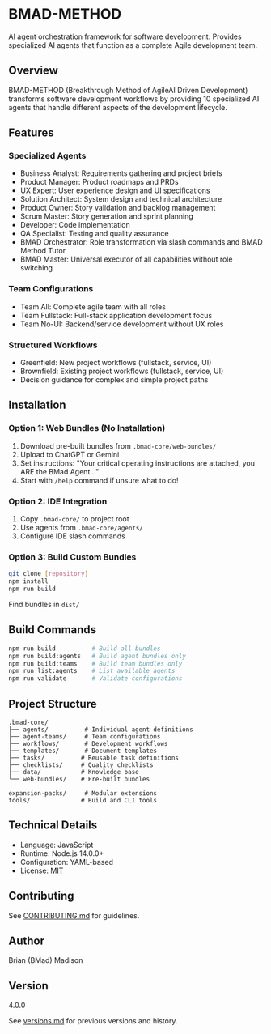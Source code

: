 # BMAD-METHOD

AI agent orchestration framework for software development. Provides specialized AI agents that function as a complete Agile development team.

## Overview

BMAD-METHOD (Breakthrough Method of AgileAI Driven Development) transforms software development workflows by providing 10 specialized AI agents that handle different aspects of the development lifecycle.

## Features

### Specialized Agents

- Business Analyst: Requirements gathering and project briefs
- Product Manager: Product roadmaps and PRDs
- UX Expert: User experience design and UI specifications
- Solution Architect: System design and technical architecture
- Product Owner: Story validation and backlog management
- Scrum Master: Story generation and sprint planning
- Developer: Code implementation
- QA Specialist: Testing and quality assurance
- BMAD Orchestrator: Role transformation via slash commands and BMAD Method Tutor
- BMAD Master: Universal executor of all capabilities without role switching

### Team Configurations

- Team All: Complete agile team with all roles
- Team Fullstack: Full-stack application development focus
- Team No-UI: Backend/service development without UX roles

### Structured Workflows

- Greenfield: New project workflows (fullstack, service, UI)
- Brownfield: Existing project workflows (fullstack, service, UI)
- Decision guidance for complex and simple project paths

## Installation

### Option 1: Web Bundles (No Installation)

1. Download pre-built bundles from `.bmad-core/web-bundles/`
2. Upload to ChatGPT or Gemini
3. Set instructions: "Your critical operating instructions are attached, you ARE the BMad Agent..."
4. Start with `/help` command if unsure what to do!

### Option 2: IDE Integration

1. Copy `.bmad-core/` to project root
2. Use agents from `.bmad-core/agents/`
3. Configure IDE slash commands

### Option 3: Build Custom Bundles

```bash
git clone [repository]
npm install
npm run build
```

Find bundles in `dist/`

## Build Commands

```bash
npm run build          # Build all bundles
npm run build:agents   # Build agent bundles only
npm run build:teams    # Build team bundles only
npm run list:agents    # List available agents
npm run validate       # Validate configurations
```

## Project Structure

```
.bmad-core/
├── agents/          # Individual agent definitions
├── agent-teams/     # Team configurations
├── workflows/       # Development workflows
├── templates/       # Document templates
├── tasks/          # Reusable task definitions
├── checklists/     # Quality checklists
├── data/           # Knowledge base
└── web-bundles/    # Pre-built bundles

expansion-packs/     # Modular extensions
tools/              # Build and CLI tools
```

## Technical Details

- Language: JavaScript
- Runtime: Node.js 14.0.0+
- Configuration: YAML-based
- License: [MIT](LICENSE)

## Contributing

See [CONTRIBUTING.md](CONTRIBUTING.md) for guidelines.

## Author

Brian (BMad) Madison

## Version

4.0.0

See [versions.md](docs/versions.md) for previous versions and history.
